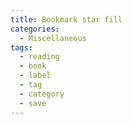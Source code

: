 ```yaml
---
title: Bookmark star fill
categories:
  - Miscellaneous
tags:
  - reading
  - book
  - label
  - tag
  - category
  - save
---
```

